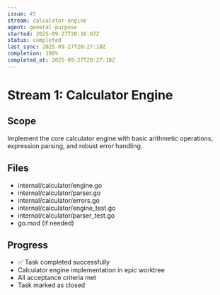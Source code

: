 ```yaml
---
issue: #5
stream: calculator-engine
agent: general-purpose
started: 2025-09-27T20:16:07Z
status: completed
last_sync: 2025-09-27T20:27:18Z
completion: 100%
completed_at: 2025-09-27T20:27:18Z
---
```


# Stream 1: Calculator Engine

## Scope
Implement the core calculator engine with basic arithmetic operations, expression parsing, and robust error handling.

## Files
- internal/calculator/engine.go
- internal/calculator/parser.go
- internal/calculator/errors.go
- internal/calculator/engine_test.go
- internal/calculator/parser_test.go
- go.mod (if needed)

## Progress
- ✅ Task completed successfully
- Calculator engine implementation in epic worktree
- All acceptance criteria met
- Task marked as closed
